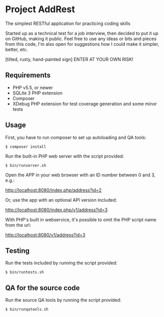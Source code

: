 Project AddRest
===============

The simplest RESTful application for practicing coding skills

Started up as a technical test for a job interview, then decided
to put it up on GitHub, making it public.
Feel free to use any ideas or bits and pieces from this code, I'm also open
for suggestions how I could make it simpler, better, etc.

[tilted, rusty, hand-painted sign] ENTER AT YOUR OWN RISK!

Requirements
------------

- PHP v5.5, or newer
- SQLite 3 PHP extension
- Composer
- XDebug PHP extension for test coverage generation and some minor tests

Usage
-----

First, you have to run composer to set up autoloading and QA tools:

    $ composer install

Run the built-in PHP web server with the script provided:

    $ bin/runserver.sh

Open the APP in your web browser with an ID number between 0 and 3, e.g.:

[http://localhost:8080/index.php/address?id=2](http://localhost:8080/index.php/address?id=2)

Or, use the app with an optional API version included:

[http://localhost:8080/index.php/v1/address?id=3](http://localhost:8080/index.php/v1/address?id=3)

With PHP's built in webservice, it's possible to omit the PHP script name
from the url:

[http://localhost:8080/v1/address?id=3](http://localhost:8080/v1/address?id=3)

Testing
-------

Run the tests included by running the script provided:

    $ bin/runtests.sh

QA for the source code
----------------------

Run the source QA tools by running the script provided:

    $ bin/runqatools.sh
